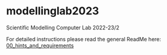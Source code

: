 # modellinglab2023
Scientific Modelling Computer Lab 2022-23/2

For detailed instructions please read the general ReadMe here: [00_hints_and_requirements](00_hints_and_requirements)

